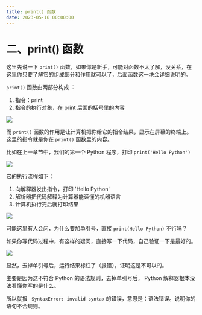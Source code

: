 ```yaml
---
title: print() 函数
date: 2023-05-16 00:00:00
---
```


# 二、print() 函数 #

这里先说一下 `print()` 函数，如果你是新手，可能对函数不太了解，没关系，在这里你只要了解它的组成部分和作用就可以了，后面函数这一块会详细说明的。

`print()` 函数由两部分构成 ：

1.  指令：print
2. 指令的执行对象，在 print 后面的括号里的内容

![](https://minio.testwn.com/img/blog/168425315240162.png)

而 `print()` 函数的作用是让计算机把你给它的指令结果，显示在屏幕的终端上。这里的指令就是你在 `print()` 函数里的内容。

比如在上一章节中，我们的第一个 Python 程序，打印 `print('Hello Python')`

![](https://minio.testwn.com/img/blog/168425315240889.png)

它的执行流程如下：

1. 向解释器发出指令，打印 'Hello Python' 
2. 解析器把代码解释为计算器能读懂的机器语言
3. 计算机执行完后就打印结果

![](https://minio.testwn.com/img/blog/168425315241335.png)

可能这里有人会问，为什么要加单引号，直接  `print(Hello Python)` 不行吗？

如果你写代码过程中，有这样的疑问，直接写一下代码，自己验证一下是最好的。

![](https://minio.testwn.com/img/blog/168425315241312.png)

显然，去掉单引号后，运行结果标红了（报错），证明这是不可以的。

主要是因为这不符合 Python 的语法规则，去掉单引号后， Python 解释器根本没法看懂你写的是什么。

所以就报 ` SyntaxError: invalid syntax` 的错误，意思是：语法错误。说明你的语句不合规则。
